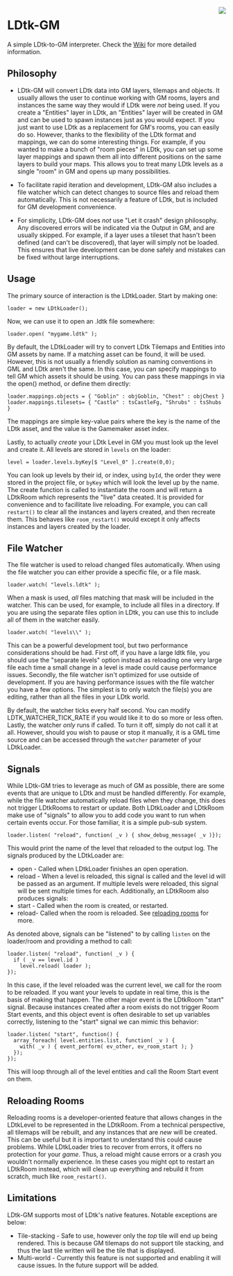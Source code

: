 <img src="https://user-images.githubusercontent.com/6281477/220187112-3c760123-c102-48ad-aec9-ca337f51978a.svg" align="right"></img>
# LDtk-GM
 A simple LDtk-to-GM interpreter. Check the [Wiki](https://github.com/Hyomoto/LDtk-GM/wiki) for more detailed information.

## Philosophy
* LDtk-GM will convert LDtk data into GM layers, tilemaps and objects.  It usually allows the user to continue working with GM rooms, layers and instances the same way they would if LDtk were *not* being used.  If you create a "Entities" layer in LDtk, an "Entities" layer will be created in GM and can be used to spawn instances just as you would expect.  If you just want to use LDtk as a replacement for GM's rooms, you can easily do so.  However, thanks to the flexibility of the LDtk format and mappings, we can do some interesting things.  For example, if you wanted to make a bunch of "room pieces" in LDtk, you can set up some layer mappings and spawn them all into different positions on the same layers to build your maps.  This allows you to treat many LDtk levels as a single "room" in GM and opens up many possibilities.

* To facilitate rapid iteration and development, LDtk-GM also includes a file watcher which can detect changes to source files and reload them automatically.  This is not necessarily a feature of LDtk, but is included for GM development convenience.

* For simplicity, LDtk-GM does *not* use "Let it crash" design philosophy.  Any discovered errors will be indicated via the Output in GM, and are usually skipped.  For example, if a layer uses a tileset that hasn't been defined (and can't be discovered), that layer will simply not be loaded.  This ensures that live development can be done safely and mistakes can be fixed without large interruptions.

## Usage
The primary source of interaction is the LDtkLoader.  Start by making one:
```GML
loader = new LDtkLoader();
```
Now, we can use it to open an .ldtk file somewhere:
```GML
loader.open( "mygame.ldtk" );
```
By default, the LDtkLoader will try to convert LDtk Tilemaps and Entities into GM assets by name.  If a matching asset can be found, it will be used.  However, this is not usually a friendly solution as naming conventions in GML and LDtk aren't the same.  In this case, you can specify mappings to tell GM which assets it should be using.  You can pass these mappings in via the open() method, or define them directly:
```GML
loader.mappings.objects = { "Goblin" : objGoblin, "Chest" : objChest }
loader.mappings.tilesets= { "Castle" : tsCastleFg, "Shrubs" : tsShubs }
```
The mappings are simple key-value pairs where the key is the name of the LDtk asset, and the value is the Gamemaker asset index.

Lastly, to actually *create* your LDtk Level in GM you must look up the level and create it.  All levels are stored in `levels` on the loader:
```GML
level = loader.levels.byKey[$ "Level_0" ].create(0,0);
```
You can look up levels by their id, or index, using `byId`, the order they were stored in the project file, or `byKey` which will look the level up by the name.  The create function is called to instantiate the room and will return a LDtkRoom which represents the "live" data created.  It is provided for convenience and to facillitate live reloading.  For example, you can call `restart()` to clear all the instances and layers created, and then recreate them.  This behaves like `room_restart()` would except it only affects instances and layers created by the loader.

## File Watcher
The file watcher is used to reload changed files automatically.  When using the file watcher you can either provide a specific file, or a file mask.
```GML
loader.watch( "levels.ldtk" );
```
When a mask is used, *all* files matching that mask will be included in the watcher.  This can be used, for example, to include all files in a directory.  If you are using the separate files option in LDtk, you can use this to include all of them in the watcher easily.
```GML
loader.watch( "levels\\" );
```
This can be a powerful development tool, but two performance considerations should be had.  First off, if you have a large ldtk file, you should use the "separate levels" option instead as reloading one very large file each time a small change in a level is made could cause performance issues.  Secondly, the file watcher isn't optimized for use outside of development.  If you are having performance issues with the file watcher you have a few options.  The simplest is to only watch the file(s) you are editing, rather than all the files in your LDtk world.

By default, the watcher ticks every half second.  You can modify LDTK_WATCHER_TICK_RATE if you would like it to do so more or less often.  Lastly, the watcher *only* runs if called.  To turn it off, simply do not call it at all.  However, should you wish to pause or stop it manually, it is a GML time source and can be accessed through the `watcher` parameter of your LDtkLoader.

## Signals
While LDtk-GM tries to leverage as much of GM as possible, there are some events that are unique to LDtk and must be handled differently.  For example, while the file watcher automatically reload files when they change, this does not trigger LDtkRooms to restart or update.  Both LDtkLoader and LDtkRoom make use of "signals" to allow you to add code you want to run when certain events occur.  For those familiar, it is a simple pub-sub system.
```GML
loader.listen( "reload", function( _v ) { show_debug_message( _v )});
```
This would print the name of the level that reloaded to the output log. The signals produced by the LDtkLoader are:
* open - Called when LDtkLoader finishes an open operation.
* reload - When a level is reloaded, this signal is called and the level id will be passed as an argument.  If multiple levels were reloaded, this signal will be sent multiple times for each.
Additionally, an LDtkRoom also produces signals:
* start - Called when the room is created, or restarted.
* reload- Called when the room is reloaded.  See [reloading rooms](#reloading-rooms) for more.

As denoted above, signals can be "listened" to by calling `listen` on the loader/room and providing a method to call:
```GML
loader.listen( "reload", function( _v ) {
  if ( _v == level.id )
    level.reload( loader );
});
```
In this case, if the level reloaded was the current level, we call for the room to be reloaded.  If you want your levels to update in real time, this is the basis of making that happen.  The other major event is the LDtkRoom "start" signal.  Because instances created after a room exists do not trigger Room Start events, and this object event is often desirable to set up variables correctly, listening to the "start" signal we can mimic this behavior:
```GML
loader.listen( "start", function() {
  array_foreach( level.entities.list, function( _v ) {
    with( _v ) { event_perform( ev_other, ev_room_start ); }
  });
});
```
This will loop through all of the level entities and call the Room Start event on them.

## Reloading Rooms
Reloading rooms is a developer-oriented feature that allows changes in the LDtkLevel to be represented in the LDtkRoom.  From a technical perspective, all tilemaps will be rebuilt, and any instances that are *new* will be created.  This can be useful but it is important to understand this could cause problems.  While LDtkLoader tries to recover from errors, it offers no protection for your *game*.  Thus, a reload might cause errors or a crash you wouldn't normally experience.  In these cases you might opt to restart an LDtkRoom instead, which will clean up everything and rebuild it from scratch, much like `room_restart()`.

## Limitations
LDtk-GM supports most of LDtk's native features.  Notable exceptions are below:
* Tile-stacking - Safe to use, however only the *top* tile will end up being rendered.  This is because GM tilemaps do not support tile stacking, and thus the last tile written will be the tile that is displayed.
* Multi-world - Currently this feature is not supported and enabling it will cause issues.  In the future support will be added.
